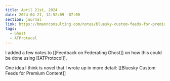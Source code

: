 ```yaml
---
title: April 21st, 2024
date: 2024-04-21, 12:52:09 -07:00
section: journal
link: https://bmannconsulting.com/notes/bluesky-custom-feeds-for-premium-content/
tags:
  - Ghost
  - ATProtocol
---
```

I added a few notes to [[Feedback on Federating Ghost]] on how this could be done using [[ATProtocol]].

One idea I think is novel that I wrote up in more detail: [[Bluesky Custom Feeds for Premium Content]]